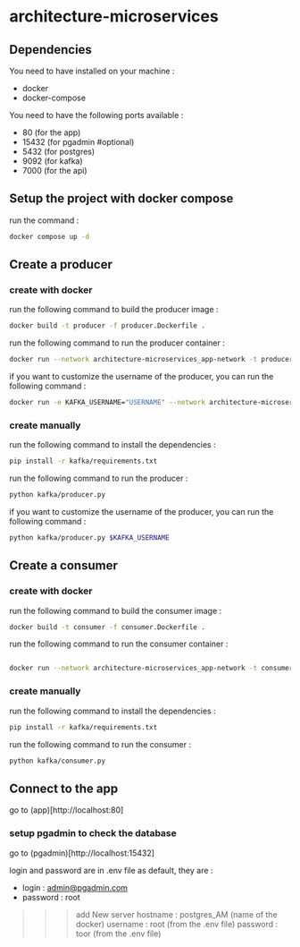 # architecture-microservices

## Dependencies

You need to have installed on your machine :
- docker
- docker-compose

You need to have the following ports available :
- 80 (for the app)
- 15432 (for pgadmin #optional)
- 5432 (for postgres)
- 9092 (for kafka)
- 7000 (for the api)

## Setup the project with docker compose

run the command :
```sh
docker compose up -d
```

## Create a producer

### create with docker 
run the following command to build the producer image :
```sh
docker build -t producer -f producer.Dockerfile .
```

run the following command to run the producer container :
```sh
docker run --network architecture-microservices_app-network -t producer
```

if you want to customize the username of the producer, you can run the following command :
```sh
docker run -e KAFKA_USERNAME="USERNAME" --network architecture-microservices_app-network -t pro
```

### create manually

run the following command to install the dependencies :
```sh
pip install -r kafka/requirements.txt
```

run the following command to run the producer :
```sh
python kafka/producer.py
```

if you want to customize the username of the producer, you can run the following command :
```sh
python kafka/producer.py $KAFKA_USERNAME
```


## Create a consumer

### create with docker
run the following command to build the consumer image :
```sh
docker build -t consumer -f consumer.Dockerfile .
```

run the following command to run the consumer container :
```sh

docker run --network architecture-microservices_app-network -t consumer
```

### create manually

run the following command to install the dependencies :
```sh
pip install -r kafka/requirements.txt
```

run the following command to run the consumer :
```sh
python kafka/consumer.py
```

## Connect to the app

go to (app)[http://localhost:80]

### setup pgadmin to check the database

go to (pgadmin)[http://localhost:15432]

login and password are in .env file
as default, they are :
- login : admin@pgadmin.com
- password : root

>>> add New server
>>> hostname : postgres_AM (name of the docker)
>>> username : root (from the .env file)
>>> password : toor (from the .env file)

